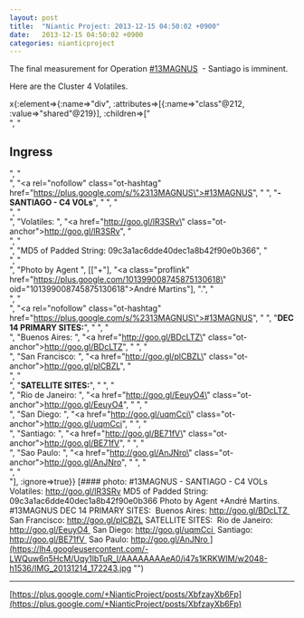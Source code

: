 ```yaml
---
layout: post
title:  "Niantic Project: 2013-12-15 04:50:02 +0900"
date:   2013-12-15 04:50:02 +0900
categories: nianticproject
---
```

The final measurement for Operation  [#13MAGNUS](https://plus.google.com/s/%2313MAGNUS "")  - Santiago is imminent.

Here are the Cluster 4 Volatiles.

x{:element=>{:name=>"div", :attributes=>[{:name=>"class"@212, :value=>"shared"@219}], :children=>["<br />", "<h2>Ingress</h2>", "<br />", "<a rel=\"nofollow\" class=\"ot-hashtag\" href=\"https://plus.google.com/s/%2313MAGNUS\">#13MAGNUS</a>", " ", "<b>- SANTIAGO - C4 VOLs</b>", " ", "<br />", "<br />", "Volatiles: ", "<a href=\"http://goo.gl/lR3SRv\" class=\"ot-anchor\">http://goo.gl/lR3SRv</a>", "<br />", "<br />", "MD5 of Padded String: 09c3a1ac6dde40dec1a8b42f90e0b366", "<br />", "<br />", "Photo by Agent ", [["+"], "<a class=\"proflink\" href=\"https://plus.google.com/101399008745875130618\" oid=\"101399008745875130618\">André Martins</a>"], ".", "<br />", "<br />", "<a rel=\"nofollow\" class=\"ot-hashtag\" href=\"https://plus.google.com/s/%2313MAGNUS\">#13MAGNUS</a>", " ", "<b>DEC 14 PRIMARY SITES:</b>", " ", "<br />", "Buenos Aires: ", "<a href=\"http://goo.gl/BDcLTZ\" class=\"ot-anchor\">http://goo.gl/BDcLTZ</a>", " ", "<br />", "San Francisco: ", "<a href=\"http://goo.gl/plCBZL\" class=\"ot-anchor\">http://goo.gl/plCBZL</a>", "<br />", "<br />", "<b>SATELLITE SITES:</b>", " ", "<br />", "Rio de Janeiro: ", "<a href=\"http://goo.gl/EeuyO4\" class=\"ot-anchor\">http://goo.gl/EeuyO4</a>", " ", "<br />", "San Diego: ", "<a href=\"http://goo.gl/uqmCci\" class=\"ot-anchor\">http://goo.gl/uqmCci</a>", " ", "<br />", "Santiago: ", "<a href=\"http://goo.gl/BE71fV\" class=\"ot-anchor\">http://goo.gl/BE71fV</a>", " ", "<br />", "Sao Paulo: ", "<a href=\"http://goo.gl/AnJNro\" class=\"ot-anchor\">http://goo.gl/AnJNro</a>", " ", "<br />", "<br />"], :ignore=>true}}
[#### photo: #13MAGNUS - SANTIAGO - C4 VOLs 
Volatiles: http://goo.gl/lR3SRv
MD5 of Padded String: 09c3a1ac6dde40dec1a8b42f90e0b366
Photo by Agent +André Martins.
#13MAGNUS DEC 14 PRIMARY SITES: 
Buenos Aires: http://goo.gl/BDcLTZ 
San Francisco: http://goo.gl/plCBZL
SATELLITE SITES: 
Rio de Janeiro: http://goo.gl/EeuyO4 
San Diego: http://goo.gl/uqmCci 
Santiago: http://goo.gl/BE71fV 
Sao Paulo: http://goo.gl/AnJNro ](https://lh4.googleusercontent.com/-LWQuw6n5HcM/Uqy1lbTuR_I/AAAAAAAAeA0/i47s1KRKWIM/w2048-h1536/IMG_20131214_172243.jpg "")
- - -
[https://plus.google.com/+NianticProject/posts/XbfzayXb6Fp](https://plus.google.com/+NianticProject/posts/XbfzayXb6Fp)
